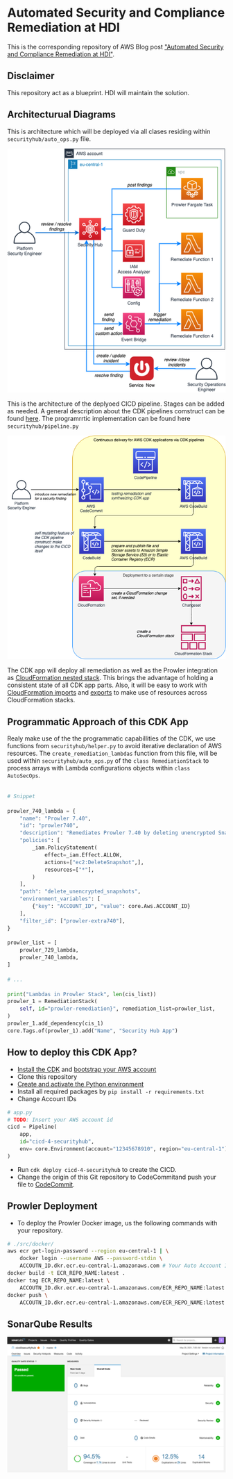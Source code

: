 # Automated Security and Compliance Remediation at HDI

This is the corresponding repository of AWS Blog post ["Automated Security and Compliance Remediation at HDI"](https://aws.amazon.com/blogs/devops/automated-security-and-compliance-remediation-at-hdi/).

## Disclaimer

This repository act as a blueprint. HDI will maintain the solution.

## Architecturual Diagrams

This is architecture which will be deployed via all clases residing within `securityhub/auto_ops.py` file.

![Overview](img/overview.png)

This is the architecture of the deplyoed CICD pipeline. Stages can be added as needed. A general description about the CDK pipelines comstruct can be found [here](https://aws.amazon.com/de/blogs/developer/cdk-pipelines-continuous-delivery-for-aws-cdk-applications/). The programrrtic implementation can be found here `securityhub/pipeline.py`

![Continuous delivery for AWS CDK applications](img/cicd.png)

The CDK app will deploy all remediation as well as the Prowler integration as [CloudFormation nested stack](https://docs.aws.amazon.com/AWSCloudFormation/latest/UserGuide/using-cfn-nested-stacks.html). This brings the advantage of holding a consistent state of all CDK app parts. Also, it will be easy to work with [CloudFormation imports](https://docs.aws.amazon.com/AWSCloudFormation/latest/UserGuide/resource-import.html) and [exports](https://docs.aws.amazon.com/AWSCloudFormation/latest/UserGuide/using-cfn-stack-exports.html) to make use of resources across CloudFormation stacks.

## Programmatic Approach of this CDK App

Realy make use of the the programmatic capabillities of the CDK, we use functions from `securityhub/helper.py` to avoid iterative declaration of AWS resources. The `create_remediation_lambdas` function from this file, will be used within `securityhub/auto_ops.py` of the `class RemediationStack` to process arrays with Lambda configurations objects within `class AutoSecOps`.

```Python

# Snippet

prowler_740_lambda = {
    "name": "Prowler 7.40",
    "id": "prowler740",
    "description": "Remediates Prowler 7.40 by deleting unencrypted Snapshots",
    "policies": [
        _iam.PolicyStatement(
            effect=_iam.Effect.ALLOW,
            actions=["ec2:DeleteSnapshot",],
            resources=["*"],
        )
    ],
    "path": "delete_unencrypted_snapshots",
    "environment_variables": [
        {"key": "ACCOUNT_ID", "value": core.Aws.ACCOUNT_ID}
    ],
    "filter_id": ["prowler-extra740"],
}

prowler_list = [
    prowler_729_lambda,
    prowler_740_lambda,
]

# ...

print("Lambdas in Prowler Stack", len(cis_list))
prowler_1 = RemediationStack(
    self, id="prowler-remediation}", remediation_list=prowler_list,
)
prowler_1.add_dependency(cis_1)
core.Tags.of(prowler_1).add("Name", "Security Hub App")

```

## How to deploy this CDK App?

* [Install the CDK](https://docs.aws.amazon.com/cdk/latest/guide/getting_started.html#getting_started_install) and [bootstrap your AWS account](https://docs.aws.amazon.com/cdk/latest/guide/getting_started.html#getting_started_bootstrap)
* Clone this repository
* [Create and activate the Python environment](https://python.land/virtual-environments/virtualenv)
* Install all required packages by `pip install -r requirements.txt`
* Change Account IDs

```python
# app.py
# TODO: Insert your AWS account id
cicd = Pipeline(
    app,
    id="cicd-4-securityhub",
    env= core.Environment(account="12345678910", region="eu-central-1"),
)
```

* Run `cdk deploy cicd-4-securityhub` to create the CICD.
* Change the origin of this Git repository to CodeCommitand push your file to [CodeCommit](https://docs.aws.amazon.com/codecommit/latest/userguide/how-to-migrate-repository-existing.html#how-to-migrate-existing-clone).

## Prowler Deployment

* To deploy the Prowler Docker image, us the following commands with your repository.

```bash
# ./src/docker/
aws ecr get-login-password --region eu-central-1 | \
    docker login --username AWS --password-stdin \
    ACCOUTN_ID.dkr.ecr.eu-central-1.amazonaws.com # Your Auto Account ID
docker build -t ECR_REPO_NAME:latest .
docker tag ECR_REPO_NAME:latest \
    ACCOUTN_ID.dkr.ecr.eu-central-1.amazonaws.com/ECR_REPO_NAME:latest
docker push \
    ACCOUTN_ID.dkr.ecr.eu-central-1.amazonaws.com/ECR_REPO_NAME:latest
```

## SonarQube Results

![](img/codequality.png)
